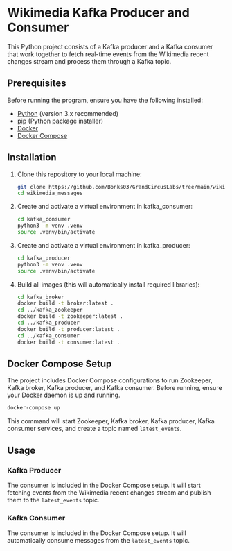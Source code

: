 # Wikimedia Kafka Producer and Consumer

This Python project consists of a Kafka producer and a Kafka consumer that work together to fetch real-time events from the Wikimedia recent changes stream and process them through a Kafka topic.

## Prerequisites

Before running the program, ensure you have the following installed:

- [Python](https://www.python.org/) (version 3.x recommended)
- [pip](https://pip.pypa.io/) (Python package installer)
- [Docker](https://www.docker.com/)
- [Docker Compose](https://docs.docker.com/compose/)

## Installation

1. Clone this repository to your local machine:

    ```bash
    git clone https://github.com/Bonks03/GrandCircusLabs/tree/main/wikimedia_messages
    cd wikimedia_messages
    ```

2. Create and activate a virtual environment in kafka_consumer:

    ```bash
    cd kafka_consumer
    python3 -m venv .venv
    source .venv/bin/activate
    ```

3. Create and activate a virtual environment in kafka_producer:

    ```bash
    cd kafka_producer
    python3 -m venv .venv
    source .venv/bin/activate
    ```

4. Build all images (this will automatically install required libraries):

    ```bash
    cd kafka_broker
    docker build -t broker:latest .
    cd ../kafka_zookeeper
    docker build -t zookeeper:latest .
    cd ../kafka_producer
    docker build -t producer:latest .
    cd ../kafka_consumer
    docker build -t consumer:latest .
    ```

## Docker Compose Setup

The project includes Docker Compose configurations to run Zookeeper, Kafka broker, Kafka producer, and Kafka consumer. Before running, ensure your Docker daemon is up and running.

```bash
docker-compose up
```

This command will start Zookeeper, Kafka broker, Kafka producer, Kafka consumer services, and create a topic named `latest_events`.

## Usage

### Kafka Producer

The consumer is included in the Docker Compose setup. It will start fetching events from the Wikimedia recent changes stream and publish them to the `latest_events` topic.

### Kafka Consumer

The consumer is included in the Docker Compose setup. It will automatically consume messages from the `latest_events` topic.

```